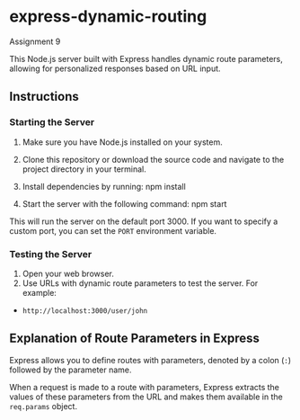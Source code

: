 # express-dynamic-routing
Assignment 9

This Node.js server built with Express handles dynamic route parameters, allowing for personalized responses based on URL input.

## Instructions

### Starting the Server

1. Make sure you have Node.js installed on your system.

2. Clone this repository or download the source code and navigate to the project directory in your terminal.

3. Install dependencies by running:
npm install

4. Start the server with the following command:
npm start

This will run the server on the default port 3000. If you want to specify a custom port, you can set the `PORT` environment variable.

### Testing the Server

1. Open your web browser.
2. Use URLs with dynamic route parameters to test the server. For example:

- `http://localhost:3000/user/john`

## Explanation of Route Parameters in Express

Express allows you to define routes with parameters, denoted by a colon (`:`) followed by the parameter name. 

When a request is made to a route with parameters, Express extracts the values of these parameters from the URL and makes them available in the `req.params` object. 
